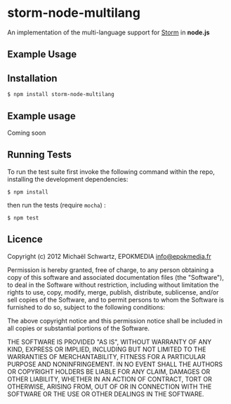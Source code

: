 # storm-node-multilang

An implementation of the multi-language support for [Storm][0] in **node.js**

## Example Usage


## Installation

    $ npm install storm-node-multilang

## Example usage

Coming soon

## Running Tests

To run the test suite first invoke the following command within the repo, installing the development dependencies:

    $ npm install

then run the tests (require `mocha`) :

    $ npm test

## Licence

Copyright (c) 2012 Michaël Schwartz, EPOKMEDIA <info@epokmedia.fr>

Permission is hereby granted, free of charge, to any person obtaining a copy
of this software and associated documentation files (the "Software"), to deal
in the Software without restriction, including without limitation the rights
to use, copy, modify, merge, publish, distribute, sublicense, and/or sell
copies of the Software, and to permit persons to whom the Software is furnished
to do so, subject to the following conditions:

The above copyright notice and this permission notice shall be included in all
copies or substantial portions of the Software.

THE SOFTWARE IS PROVIDED "AS IS", WITHOUT WARRANTY OF ANY KIND, EXPRESS OR
IMPLIED, INCLUDING BUT NOT LIMITED TO THE WARRANTIES OF MERCHANTABILITY,
FITNESS FOR A PARTICULAR PURPOSE AND NONINFRINGEMENT. IN NO EVENT SHALL THE
AUTHORS OR COPYRIGHT HOLDERS BE LIABLE FOR ANY CLAIM, DAMAGES OR OTHER
LIABILITY, WHETHER IN AN ACTION OF CONTRACT, TORT OR OTHERWISE, ARISING FROM,
OUT OF OR IN CONNECTION WITH THE SOFTWARE OR THE USE OR OTHER DEALINGS IN
THE SOFTWARE.



[0]: http://github.com/nathanmarz/storm
